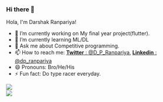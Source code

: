 ### Hi there 👋

Hola, I'm Darshak Ranpariya!

- 🔭 I’m currently working on My final year project(flutter).
- 🌱 I’m currently learning ML/DL
- 💬 Ask me about Competitive programming.
- 📫 How to reach me: [**Twitter** : @D_P_Ranpariya](https://twitter.com/D_P_Ranpariya), [**Linkedin** : @dp_ranpariya](https://www.linkedin.com/in/darshak-ranpariya-51b702152/)
- 😄 Pronouns: Bro/He/His
- ⚡ Fun fact: Do type racer everyday.

<a href="https://github.com/anuraghazra/github-readme-stats">
  <img align="left" src="https://github-readme-stats.vercel.app/api?username=darshakpranpariya&theme=radical&show_icons=true" />
</a>
<br/>
<a href="https://github.com/anuraghazra/convoychat">
  <img align="left" src="https://github-readme-stats.vercel.app/api/top-langs/?username=darshakpranpariya"/>
</a>
